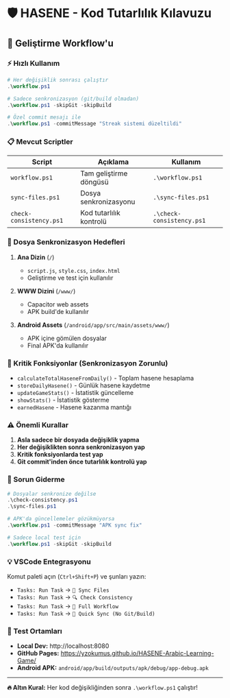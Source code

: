 # 🛡️ HASENE - Kod Tutarlılık Kılavuzu

## 🔧 Geliştirme Workflow'u

### ⚡ Hızlı Kullanım
```powershell
# Her değişiklik sonrası çalıştır
.\workflow.ps1

# Sadece senkronizasyon (git/build olmadan)
.\workflow.ps1 -skipGit -skipBuild

# Özel commit mesajı ile
.\workflow.ps1 -commitMessage "Streak sistemi düzeltildi"
```

### 📋 Mevcut Scriptler

| Script | Açıklama | Kullanım |
|--------|----------|----------|
| `workflow.ps1` | Tam geliştirme döngüsü | `.\workflow.ps1` |
| `sync-files.ps1` | Dosya senkronizasyonu | `.\sync-files.ps1` |
| `check-consistency.ps1` | Kod tutarlılık kontrolü | `.\check-consistency.ps1` |

### 🔄 Dosya Senkronizasyon Hedefleri

1. **Ana Dizin** (`/`)
   - `script.js`, `style.css`, `index.html`
   - Geliştirme ve test için kullanılır

2. **WWW Dizini** (`/www/`)
   - Capacitor web assets
   - APK build'de kullanılır

3. **Android Assets** (`/android/app/src/main/assets/www/`)
   - APK içine gömülen dosyalar
   - Final APK'da kullanılır

### 🎯 Kritik Fonksiyonlar (Senkronizasyon Zorunlu)

- `calculateTotalHaseneFromDaily()` - Toplam hasene hesaplama
- `storeDailyHasene()` - Günlük hasene kaydetme
- `updateGameStats()` - İstatistik güncelleme
- `showStats()` - İstatistik gösterme
- `earnedHasene` - Hasene kazanma mantığı

### ⚠️ Önemli Kurallar

1. **Asla sadece bir dosyada değişiklik yapma**
2. **Her değişiklikten sonra senkronizasyon yap**
3. **Kritik fonksiyonlarda test yap**
4. **Git commit'inden önce tutarlılık kontrolü yap**

### 🚨 Sorun Giderme

```powershell
# Dosyalar senkronize değilse
.\check-consistency.ps1
.\sync-files.ps1

# APK'da güncellemeler gözükmüyorsa
.\workflow.ps1 -commitMessage "APK sync fix"

# Sadece local test için
.\workflow.ps1 -skipGit -skipBuild
```

### 💡 VSCode Entegrasyonu

Komut paleti açın (`Ctrl+Shift+P`) ve şunları yazın:
- `Tasks: Run Task` → `🔄 Sync Files`
- `Tasks: Run Task` → `🔍 Check Consistency`  
- `Tasks: Run Task` → `🚀 Full Workflow`
- `Tasks: Run Task` → `🚀 Quick Sync (No Git/Build)`

### 📱 Test Ortamları

- **Local Dev:** http://localhost:8080
- **GitHub Pages:** https://yzokumus.github.io/HASENE-Arabic-Learning-Game/
- **Android APK:** `android/app/build/outputs/apk/debug/app-debug.apk`

---

**🔥 Altın Kural:** Her kod değişikliğinden sonra `.\workflow.ps1` çalıştır!